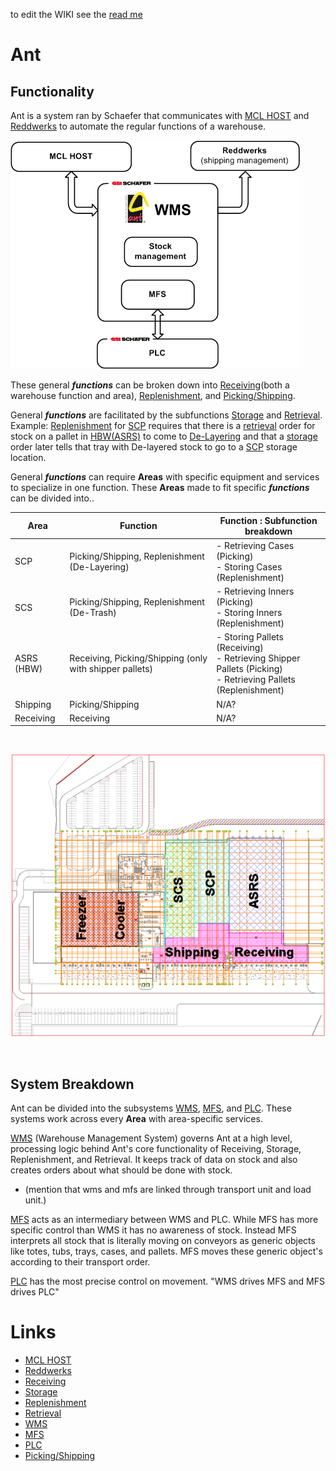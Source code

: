 to edit the WIKI see the [read me](ReadMe.md)
# **Ant**

## Functionality

Ant is a system ran by Schaefer that communicates with [MCL HOST](./MCLHOST/MCLHOST.md) and [Reddwerks](./Reddwerks/Reddwerks.md) to automate the regular functions of a warehouse.

![Alt Text](AntAndSurroundingSystems.png)

These general ***functions*** can be broken down into [Receiving](./Receiving/Receiving.md)(both a warehouse function and area), [Replenishment](./Replenishment/Replenishment.md), and [Picking/Shipping](./Picking_Shipping/Picking_Shipping.md).

General ***functions*** are facilitated by the subfunctions [Storage](./Storage/Storage.md) and [Retrieval](./Retrieval/Retrieval.md). Example: [Replenishment](./Replenishment/Replenishment.md) for [SCP](./Areas/SCP/SCP.md) requires that there is a [retrieval](./Retrieval/Retrieval.md) order for stock on a pallet in [HBW(ASRS)](./Areas/HBW.md) to come to [De-Layering](./Areas/SCP/De-Layering/De-Layering.md) and that a [storage](./Storage/Storage.md) order later tells that tray with De-layered stock to go to a [SCP](./Areas/SCP/SCP.md) storage location.

General ***functions*** can require **Areas** with specific equipment and services to specialize in one function. These **Areas** made to fit specific ***functions*** can be divided into..

| Area      | Function | Function : Subfunction breakdown
| ----------- | ----------- |---------|
| SCP      | Picking/Shipping, Replenishment (De-Layering)  |  - Retrieving Cases (Picking)<br>- Storing Cases (Replenishment)
| SCS      | Picking/Shipping, Replenishment (De-Trash)      |  - Retrieving Inners (Picking)<br> -  Storing Inners (Replenishment)
| ASRS (HBW)      | Receiving, Picking/Shipping (only with shipper pallets)       | - Storing Pallets (Receiving) <br> - Retrieving Shipper Pallets (Picking) <br> - Retrieving Pallets (Replenishment) 
| Shipping      | Picking/Shipping       |  N/A?
| Receiving      | Receiving       |    N/A?



<br>

![Alt Text](./Areas/AreasOverview.png)


<br>

## System Breakdown

Ant can be divided into the subsystems [WMS](./WMS/WMS.md), [MFS](./MFS/MFS.md), and [PLC](./PLC/PLC.md). These systems work across every **Area** with area-specific services.

[WMS](./WMS/WMS.md) (Warehouse Management System) governs Ant at a high level, processing logic behind Ant's core functionality of Receiving, Storage, Replenishment, and Retrieval. It keeps track of data on stock and also creates orders about what should be done with stock.

- (mention that wms and mfs are linked through transport unit and load unit.)


[MFS](./MFS/MFS.md) acts as an intermediary between WMS and PLC. While MFS has more specific control than WMS it has no awareness of stock. Instead MFS interprets all stock that is literally moving on conveyors as generic objects like totes, tubs, trays, cases, and pallets. MFS moves these generic object's according to their transport order.  

[PLC](./PLC/PLC.md) has the most precise control on movement. "WMS drives MFS and MFS drives PLC"





# Links
- [MCL HOST](./MCLHOST/MCLHOST.md)
- [Reddwerks](./Reddwerks/Reddwerks.md)
- [Receiving](./Receiving/Receiving.md)
- [Storage](./Storage/Storage.md)
- [Replenishment](./Replenishment/Replenishment.md)
- [Retrieval](./Retrieval/Retrieval.md)
- [WMS](./WMS/WMS.md)
- [MFS](./MFS/MFS.md)
- [PLC](./PLC/PLC.md)
- [Picking/Shipping](./Picking_Shipping/Picking_Shipping.md)